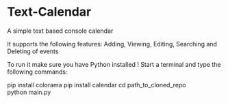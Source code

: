 # Text-Calendar
A simple text based console calendar

It supports the following features: Adding, Viewing, Editing, Searching and Deleting of events

To run it make sure you have Python installed !
Start a terminal and type the following commands:

pip install colorama
pip install calendar
cd path_to_cloned_repo\
python main.py
